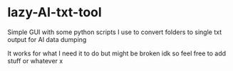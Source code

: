 # lazy-AI-txt-tool
Simple GUI with  some python scripts I use to convert folders to single txt output for AI data dumping

It works for what I need it to do but might be broken idk so feel free to add stuff or whatever x